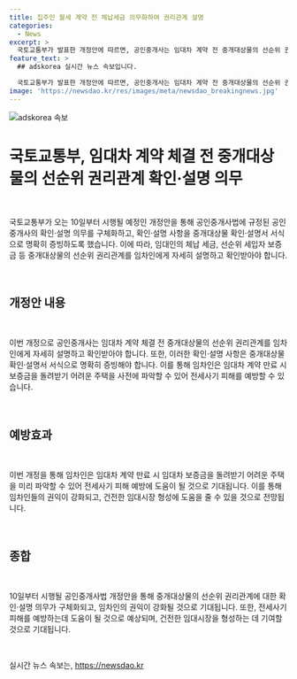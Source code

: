 ```yaml
---
title: 집주인 월세 계약 전 체납세금 의무화하여 권리관계 설명
categories:
  - News
excerpt: >
  국토교통부가 발표한 개정안에 따르면, 공인중개사는 임대차 계약 전 중개대상물의 선순위 권리관계를 임차인에게 자세히 설명하고 확인받아야 합니다. 확인·설명 사항은 중개대상물 확인·설명서로 명확히 증빙하도록 했으며, 이로써 임차인은 임대차 보증금을 돌려받기 어려운 주택을 미리 파악할 수 있게 되어 전세사기 피해를 예방할 수 있을 것으로 기대됩니다.
feature_text: >
  ## adskorea 실시간 뉴스 속보입니다.

  국토교통부가 발표한 개정안에 따르면, 공인중개사는 임대차 계약 전 중개대상물의 선순위 권리관계를 임차인에게 자세히 설명하고 확인받아야 합니다. 확인·설명 사항은 중개대상물 확인·설명서로 명확히 증빙하도록 했으며, 이로써 임차인은 임대차 보증금을 돌려받기 어려운 주택을 미리 파악할 수 있게 되어 전세사기 피해를 예방할 수 있을 것으로 기대됩니다.
image: 'https://newsdao.kr/res/images/meta/newsdao_breakingnews.jpg'
---
```


<p><img src="https://newsdao.kr/res/images/meta/newsdao_breakingnews.jpg" alt="adskorea 속보" /></p>

<h1 data-ke-size="size26"><b>국토교통부, 임대차 계약 체결 전 중개대상물의 선순위 권리관계 확인·설명 의무</b></h1>

<p data-ke-size="size16">&nbsp;</p>

<p>국토교통부가 오는 10일부터 시행될 예정인 개정안을 통해 공인중개사법에 규정된 공인중개사의 확인·설명 의무를 구체화하고, 확인·설명 사항을 중개대상물 확인·설명서 서식으로 명확히 증빙하도록 했습니다. 이에 따라, 임대인의 체납 세금, 선순위 세입자 보증금 등 중개대상물의 선순위 권리관계를 임차인에게 자세히 설명하고 확인받아야 합니다.</p>

<p data-ke-size="size16">&nbsp;</p>

<h2 data-ke-size="size26">개정안 내용</h2>

<p data-ke-size="size16">&nbsp;</p>

<p>이번 개정으로 공인중개사는 임대차 계약 체결 전 중개대상물의 선순위 권리관계를 임차인에게 자세히 설명하고 확인받아야 합니다. 또한, 이러한 확인·설명 사항은 중개대상물 확인·설명서 서식으로 명확히 증빙해야 합니다. 이를 통해 임차인은 임대차 계약 만료 시 보증금을 돌려받기 어려운 주택을 사전에 파악할 수 있어 전세사기 피해를 예방할 수 있습니다.</p>

<p data-ke-size="size16">&nbsp;</p>

<h2 data-ke-size="size26">예방효과</h2>

<p data-ke-size="size16">&nbsp;</p>

<p>이번 개정을 통해 임차인은 임대차 계약 만료 시 임대차 보증금을 돌려받기 어려운 주택을 미리 파악할 수 있어 전세사기 피해 예방에 도움이 될 것으로 기대됩니다. 이를 통해 임차인들의 권익이 강화되고, 건전한 임대시장 형성에 도움을 줄 수 있을 것으로 전망됩니다.</p>

<p data-ke-size="size16">&nbsp;</p>

<h2 data-ke-size="size26">종합</h2>

<p data-ke-size="size16">&nbsp;</p>

<p>10일부터 시행될 공인중개사법 개정안을 통해 중개대상물의 선순위 권리관계에 대한 확인·설명 의무가 구체화되고, 임차인의 권익이 강화될 것으로 기대됩니다. 또한, 전세사기 피해를 예방하는데 도움이 될 것으로 예상되며, 건전한 임대시장을 형성하는 데 기여할 것으로 기대됩니다.</p>

<p data-ke-size="size16">&nbsp;</p>
실시간 뉴스 속보는, <a href="https://newsdao.kr" rel="dofollow">https://newsdao.kr</a>


